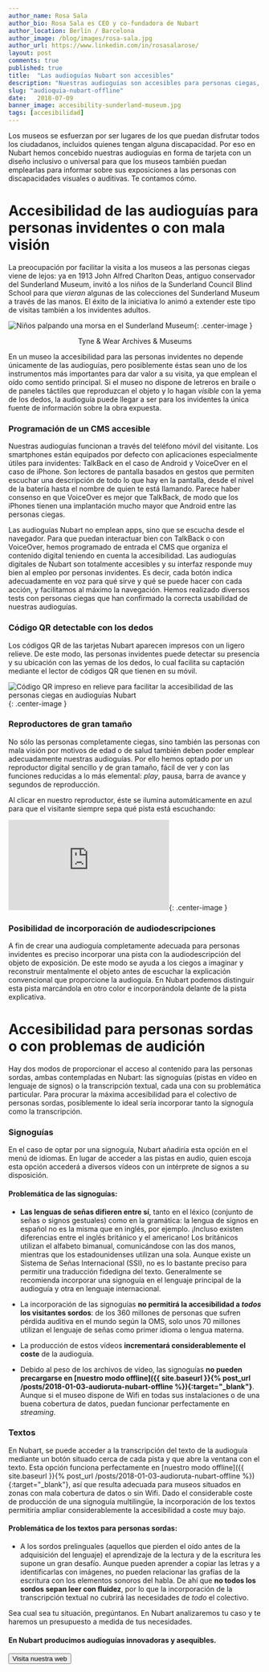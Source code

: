```yaml
---
author_name: Rosa Sala
author_bio: Rosa Sala es CEO y co-fundadora de Nubart
author_location: Berlín / Barcelona
author_image: /blog/images/rosa-sala.jpg
author_url: https://www.linkedin.com/in/rosasalarose/
layout: post
comments: true
published: true
title:  "Las audioguías Nubart son accesibles"
description: "Nuestras audioguías son accesibles para personas ciegas, sordas o con dificultades de visión"
slug: "audioquia-nubart-offline"
date:   2018-07-09
banner_image: accesibility-sunderland-museum.jpg
tags: [accesibilidad]
---
```


Los museos se esfuerzan por ser lugares de los que puedan disfrutar todos los ciudadanos, incluidos quienes tengan alguna discapacidad. 
Por eso en Nubart hemos concebido nuestras audioguías en forma de tarjeta con un diseño inclusivo o universal para que los museos también puedan emplearlas para informar sobre sus exposiciones a las personas con discapacidades visuales o auditivas. Te contamos cómo.  

<!--more-->
# Accesibilidad de las audioguías para personas invidentes o con mala visión

La preocupación por facilitar la visita a los museos a las personas ciegas viene de lejos: ya en 1913 John Alfred Charlton Deas, antiguo conservador del Sunderland Museum, invitó a los niños de la Sunderland Council Blind School para que *vieran* algunas de las colecciones del Sunderland Museum a través de las manos. El éxito de la iniciativa lo animó a extender este tipo de visitas también a los invidentes adultos.

![Niños palpando una morsa en el Sunderland Museum]({{site.baseurl}}/images/posts/accesibility-sunderland-museum.jpg){: .center-image }
<center>Tyne & Wear Archives & Museums</center>


En un museo la accesibilidad para las personas invidentes no depende únicamente de las audioguías, pero posiblemente éstas sean uno de los instrumentos más importantes para dar valor a su visita, ya que emplean el oído como sentido principal. Si el museo no dispone de letreros en braile o de paneles táctiles que reproduzcan el objeto y lo hagan *visible* con la yema de los dedos, la audioguía puede llegar a ser para los invidentes la única fuente de información sobre la obra expuesta. 

### Programación de un CMS accesible
Nuestras audioguías funcionan a través del teléfono móvil del visitante. Los smartphones están equipados por defecto con aplicaciones especialmente útiles para invidentes: TalkBack en el caso de Android y VoiceOver en el caso de iPhone. Son lectores de pantalla basados en gestos que permiten escuchar una descripción de todo lo que hay en la pantalla, desde el nivel de la batería hasta el nombre de quien te está llamando. Parece haber consenso en que VoiceOver es mejor que TalkBack, de modo que los iPhones tienen una implantación mucho mayor que Android entre las personas ciegas. 

Las audioguías Nubart no emplean apps, sino que se escucha desde el navegador. Para que puedan interactuar bien con TalkBack o con VoiceOver, hemos programado de entrada el CMS que organiza el contenido digital teniendo en cuenta la accesibilidad. Las audioguías digitales de Nubart son totalmente accesibles y su interfaz responde muy bien al empleo por personas invidentes. Es decir, cada botón indica adecuadamente en voz para qué sirve y qué se puede hacer con cada acción, y facilitamos al máximo la navegación. Hemos realizado diversos tests con personas ciegas que han confirmado la correcta usabilidad de nuestras audioguías. 

### Código QR detectable con los dedos

Los códigos QR de las tarjetas Nubart aparecen impresos con un ligero relieve. De este modo, las personas invidentes puede detectar su presencia y su ubicación con las yemas de los dedos, lo cual facilita su captación mediante el lector de códigos QR que tienen en su móvil. 

![Código QR impreso en relieve para facilitar la accesibilidad de las personas ciegas en audioguías Nubart]({{site.baseurl}}/images/posts/qr-code-nubart-visually-impaired.jpg){: .center-image }


### Reproductores de gran tamaño
No sólo las personas completamente ciegas, sino también las personas con mala visión por motivos de edad o de salud también deben poder emplear adecuadamente nuestras audioguías. Por ello hemos optado por un reproductor digital sencillo y de gran tamaño, fácil de ver y con las funciones reducidas a lo más elemental: *play*, pausa, barra de avance y segundos de reproducción. 

Al clicar en nuestro reproductor, éste se ilumina automáticamente en azul para que el visitante siempre sepa qué pista está escuchando: 

<iframe src="https://player.vimeo.com/video/279029578" width="320" height="180" frameborder="0" allowfullscreen></iframe>{: .center-image }


### Posibilidad de incorporación de audiodescripciones
A fin de crear una audioguía completamente adecuada para personas invidentes es preciso incorporar una pista con la audiodescripción del objeto de exposición. De este modo se ayuda a los ciegos a imaginar y reconstruir mentalmente el objeto antes de escuchar la explicación convencional que proporcione la audioguía. En Nubart podemos distinguir esta pista marcándola en otro color e incorporándola delante de la pista explicativa.

# Accesibilidad para personas sordas o con problemas de audición
Hay dos modos de proporcionar el acceso al contenido para las personas sordas, ambas contempladas en Nubart: las signoguías (pistas en vídeo en lenguaje de signos) o la transcripción textual, cada una con su problemática particular. Para procurar la máxima accesibilidad para el colectivo de personas sordas, posiblemente lo ideal sería incorporar tanto la signoguía como la transcripción. 
### Signoguías
En el caso de optar por una signoguía, Nubart añadiría esta opción en el menú de idiomas. En lugar de acceder a las pistas en audio, quien escoja esta opción accederá a diversos vídeos con un intérprete de signos a su disposición. 
#### Problemática de las signoguías:
* **Las lenguas de señas difieren entre sí**, tanto en el léxico (conjunto de señas o signos gestuales) como en la gramática: la lengua de signos en español no es la misma que en inglés, por ejemplo. ¡Incluso existen diferencias entre el inglés británico y el americano! Los británicos utilizan el alfabeto bimanual, comunicándose con las dos manos, mientras que los estadounidenses utilizan una sola. Aunque existe un Sistema de Señas Internacional (SSI), no es lo bastante preciso para permitir una traducción fidedigna del texto. Generalmente se recomienda incorporar una signoguía en el lenguaje principal de la audioguía y otra en lenguaje internacional. 

* La incorporación de las signoguías **no permitirá la accesibilidad a *todos* los visitantes sordos**: de los 360 millones de personas que sufren pérdida auditiva en el mundo según la OMS, solo unos 70 millones utilizan el lenguaje de señas como primer idioma o lengua materna. 

* La producción de estos vídeos **incrementará considerablemente el coste** de la audioguía.

* Debido al peso de los archivos de vídeo, las signoguías **no pueden precargarse en [nuestro modo offline]({{ site.baseurl }}{% post_url /posts/2018-01-03-audioruta-nubart-offline %}){:target="_blank"}**. Aunque si el museo dispone de Wifi en todas sus instalaciones o de una buena cobertura de datos, puedan funcionar perfectamente en *streaming*. 

### Textos  
En Nubart, se puede acceder a la transcripción del texto de la audioguía mediante un botón situado cerca de cada pista y que abre la ventana con el texto. Esta opción funciona perfectamente en [nuestro modo offline]({{ site.baseurl }}{% post_url /posts/2018-01-03-audioruta-nubart-offline %}){:target="_blank"}, así que resulta adecuada para museos situados en zonas con mala cobertura de datos o sin Wifi. Dado el considerable coste de producción de una signoguía multilingüe, la incorporación de los textos permitiría ampliar considerablemente la accesibilidad a coste muy bajo. 
#### Problemática de los textos para personas sordas:
* A los sordos prelinguales (aquellos que pierden el oído antes de la adquisición del lenguaje) el aprendizaje de la lectura y de la escritura les supone un gran desafío. Aunque pueden aprender a copiar las letras y a identificarlas con imágenes, no pueden relacionar las grafías de la escritura con los elementos sonoros del habla. De ahí que **no todos los sordos sepan leer con fluidez**, por lo que la incorporación de la transcripción textual no cubrirá las necesidades de *todo* el colectivo. 

Sea cual sea tu situación, pregúntanos. En Nubart analizaremos tu caso y te haremos un presupuesto a medida de tus necesidades. 

#### En Nubart producimos audioguías innovadoras y asequibles.

<form action="../../../../../es">
    <input type="submit" value="Visita nuestra web" />
</form>